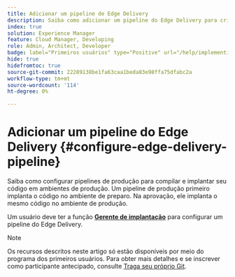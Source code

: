 ```yaml
---
title: Adicionar um pipeline de Edge Delivery
description: Saiba como adicionar um pipeline do Edge Delivery para criar e implantar seu código em ambientes de produção.
index: true
solution: Experience Manager
feature: Cloud Manager, Developing
role: Admin, Architect, Developer
badge: label="Primeiros usuários" type="Positive" url="/help/implementing/cloud-manager/release-notes/current.md#gitlab-bitbucket"
hide: true
hidefromtoc: true
source-git-commit: 22289138be1fa63caa1beda83e98ffa75dfabc2a
workflow-type: tm+mt
source-wordcount: '114'
ht-degree: 0%

---
```



# Adicionar um pipeline do Edge Delivery {#configure-edge-delivery-pipeline}

Saiba como configurar pipelines de produção para compilar e implantar seu código em ambientes de produção. Um pipeline de produção primeiro implanta o código no ambiente de preparo. Na aprovação, ele implanta o mesmo código no ambiente de produção.

Um usuário deve ter a função **[Gerente de implantação](/help/onboarding/cloud-manager-introduction.md#role-based-permissions)** para configurar um pipeline do Edge Delivery.

>[!NOTE]
>
>Os recursos descritos neste artigo só estão disponíveis por meio do programa dos primeiros usuários. Para obter mais detalhes e se inscrever como participante antecipado, consulte [Traga seu próprio Git](/help/implementing/cloud-manager/release-notes/current.md#gitlab-bitbucket).